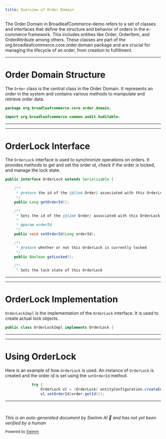 ```yaml
---
title: Overview of Order Domain
---
```

The Order Domain in BroadleafCommerce-demo refers to a set of classes and interfaces that define the structure and behavior of orders in the e-commerce framework. This includes entities like Order, OrderItem, and OrderAttribute among others. These classes are part of the org.broadleafcommerce.core.order.domain package and are crucial for managing the lifecycle of an order, from creation to fulfillment.

<SwmSnippet path="/core/broadleaf-framework/src/main/java/org/broadleafcommerce/core/order/domain/Order.java" line="18">

---

# Order Domain Structure

The `Order` class is the central class in the Order Domain. It represents an order in the system and contains various methods to manipulate and retrieve order data.

```java
package org.broadleafcommerce.core.order.domain;

import org.broadleafcommerce.common.audit.Auditable;
```

---

</SwmSnippet>

<SwmSnippet path="/core/broadleaf-framework/src/main/java/org/broadleafcommerce/core/order/domain/OrderLock.java" line="27">

---

# OrderLock Interface

The `OrderLock` interface is used to synchronize operations on orders. It provides methods to get and set the order id, check if the order is locked, and manage the lock state.

```java
public interface OrderLock extends Serializable {

    /**
     * @return the id of the {@link Order} associated with this OrderLock
     */
    public Long getOrderId();

    /**
     * Sets the id of the {@link Order} associated with this OrderLock
     * 
     * @param orderId
     */
    public void setOrderId(Long orderId);

    /**
     * @return whether or not this OrderLock is currently locked
     */
    public Boolean getLocked();

    /**
     * Sets the lock state of this OrderLock
```

---

</SwmSnippet>

<SwmSnippet path="/core/broadleaf-framework/src/main/java/org/broadleafcommerce/core/order/domain/OrderLockImpl.java" line="36">

---

# OrderLock Implementation

`OrderLockImpl` is the implementation of the `OrderLock` interface. It is used to create actual lock objects.

```java
public class OrderLockImpl implements OrderLock {
```

---

</SwmSnippet>

<SwmSnippet path="/core/broadleaf-framework/src/main/java/org/broadleafcommerce/core/order/dao/OrderDaoImpl.java" line="438">

---

# Using OrderLock

Here is an example of how `OrderLock` is used. An instance of `OrderLock` is created and the order id is set using the `setOrderId` method.

```java
            try {
                OrderLock ol = (OrderLock) entityConfiguration.createEntityInstance(OrderLock.class.getName());
                ol.setOrderId(order.getId());
```

---

</SwmSnippet>

&nbsp;

*This is an auto-generated document by Swimm AI 🌊 and has not yet been verified by a human*

<SwmMeta version="3.0.0" repo-id="Z2l0aHViJTNBJTNBQnJvYWRsZWFmQ29tbWVyY2UtZGVtbyUzQSUzQWdpbGFkbmF2b3Q=" repo-name="BroadleafCommerce-demo" doc-type="overview"><sup>Powered by [Swimm](/)</sup></SwmMeta>
